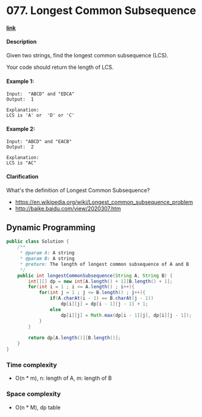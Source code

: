 # 077. Longest Common Subsequence

#### [link](https://www.lintcode.com/problem/longest-common-subsequence/) 

#### Description
Given two strings, find the longest common subsequence (LCS).

Your code should return the length of LCS.

#### Example 1:
```
Input:  "ABCD" and "EDCA"
Output:  1

Explanation:
LCS is 'A' or  'D' or 'C'
```
#### Example 2:
```
Input: "ABCD" and "EACB"
Output:  2

Explanation: 
LCS is "AC"
```

#### Clarification
What's the definition of Longest Common Subsequence?
* https://en.wikipedia.org/wiki/Longest_common_subsequence_problem
* http://baike.baidu.com/view/2020307.htm

## Dynamic Programming
```java
public class Solution {
    /**
     * @param A: A string
     * @param B: A string
     * @return: The length of longest common subsequence of A and B
     */
    public int longestCommonSubsequence(String A, String B) {
        int[][] dp = new int[A.length() + 1][B.length() + 1];
        for(int i = 1 ; i <= A.length() ; i++){
            for(int j = 1 ; j <= B.length() ; j++){
                if(A.charAt(i - 1) == B.charAt(j - 1))
                    dp[i][j] = dp[i - 1][j - 1] + 1;
                else
                    dp[i][j] = Math.max(dp[i - 1][j], dp[i][j - 1]);
            }
        }
        
        return dp[A.length()][B.length()];
    }
}
```

### Time complexity
* O(n * m), n: length of A, m: length of B
### Space complexity
* O(n * M), dp table